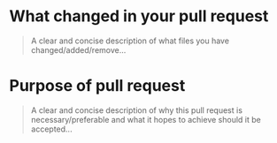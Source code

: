 <!-- Check out CONTRIBUTING.md -->

# What changed in your pull request
> A clear and concise description of what files you have changed/added/remove...


# Purpose of pull request
> A clear and concise description of why this pull request is necessary/preferable and what it hopes to achieve should it be accepted...
